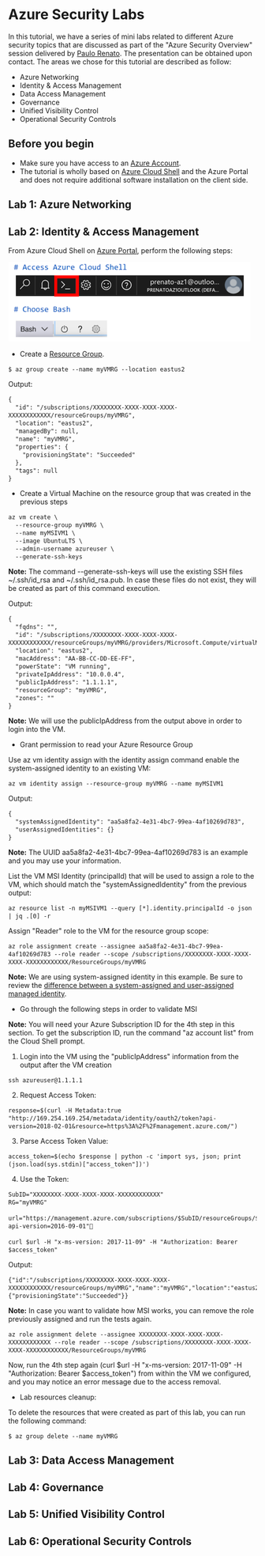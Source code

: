 # Azure Security Labs

In this tutorial, we have a series of mini labs related to different Azure security topics that are discussed as part of the "Azure Security Overview" session delivered by [Paulo Renato](https://www.linkedin.com/in/paulorenato/). The presentation can be obtained upon contact. The areas we chose for this tutorial are described as follow: 

* Azure Networking
* Identity & Access Management
* Data Access Management
* Governance
* Unified Visibility Control
* Operational Security Controls

## Before you begin

* Make sure you have access to an [Azure Account](https://azure.microsoft.com/en-us/free/).
* The tutorial is wholly based on [Azure Cloud Shell](https://azure.microsoft.com/en-us/features/cloud-shell/) and the Azure Portal and does not require additional software installation on the client side.

## Lab 1: Azure Networking

## Lab 2: Identity & Access Management

From Azure Cloud Shell on [Azure Portal](https://portal.azure.com), perform the following steps:

![AzureCloudShell](media/azurecloudshell.png)

* Create a [Resource Group](https://docs.microsoft.com/en-us/azure/azure-resource-manager/resource-group-overview#resource-groups).

```console
$ az group create --name myVMRG --location eastus2
```

Output:
```console
{
  "id": "/subscriptions/XXXXXXXX-XXXX-XXXX-XXXX-XXXXXXXXXXXX/resourceGroups/myVMRG",
  "location": "eastus2",
  "managedBy": null,
  "name": "myVMRG",
  "properties": {
    "provisioningState": "Succeeded"
  },
  "tags": null
}
```

* Create a Virtual Machine on the resource group that was created in the previous steps

```console
az vm create \
  --resource-group myVMRG \
  --name myMSIVM1 \
  --image UbuntuLTS \
  --admin-username azureuser \
  --generate-ssh-keys
```

**Note:** The command --generate-ssh-keys will use the existing SSH files ~/.ssh/id_rsa and ~/.ssh/id_rsa.pub. In case these files do not exist, they will be created as part of this command execution.

Output:

```console
{
  "fqdns": "",
  "id": "/subscriptions/XXXXXXXX-XXXX-XXXX-XXXX-XXXXXXXXXXXX/resourceGroups/myVMRG/providers/Microsoft.Compute/virtualMachines/myMSIVM1",
  "location": "eastus2",
  "macAddress": "AA-BB-CC-DD-EE-FF",
  "powerState": "VM running",
  "privateIpAddress": "10.0.0.4",
  "publicIpAddress": "1.1.1.1",
  "resourceGroup": "myVMRG",
  "zones": ""
}
```
**Note:** We will use the publicIpAddress from the output above in order to login into the VM.


* Grant permission to read your Azure Resource Group

Use az vm identity assign with the identity assign command enable the system-assigned identity to an existing VM:

```console
az vm identity assign --resource-group myVMRG --name myMSIVM1
```

Output:

```console
{
  "systemAssignedIdentity": "aa5a8fa2-4e31-4bc7-99ea-4af10269d783",
  "userAssignedIdentities": {}
}
```

**Note:** The UUID aa5a8fa2-4e31-4bc7-99ea-4af10269d783 is an example and you may use your information.

List the VM MSI Identity (principalId) that will be used to assign a role to the VM, which should match the "systemAssignedIdentity" from the previous output:

```console
az resource list -n myMSIVM1 --query [*].identity.principalId -o json | jq .[0] -r
```

Assign "Reader" role to the VM for the resource group scope:

```console
az role assignment create --assignee aa5a8fa2-4e31-4bc7-99ea-4af10269d783 --role reader --scope /subscriptions/XXXXXXXX-XXXX-XXXX-XXXX-XXXXXXXXXXXX/ResourceGroups/myVMRG
```

**Note:** We are using system-assigned identity in this example. Be sure to review the [difference between a system-assigned and user-assigned managed identity](https://docs.microsoft.com/en-us/azure/active-directory/managed-identities-azure-resources/overview#how-does-it-work).

* Go through the following steps in order to validate MSI

**Note:** You will need your Azure Subscription ID for the 4th step in this section. To get the subscription ID, run the command "az account list" from the Cloud Shell prompt.

1. Login into the VM using the "publicIpAddress" information from the output after the VM creation

```console
ssh azureuser@1.1.1.1
```

2. Request Access Token:

```console 
response=$(curl -H Metadata:true "http://169.254.169.254/metadata/identity/oauth2/token?api-version=2018-02-01&resource=https%3A%2F%2Fmanagement.azure.com/")
```

3. Parse Access Token Value:

```console 
access_token=$(echo $response | python -c 'import sys, json; print (json.load(sys.stdin)["access_token"])') 
```

4. Use the Token:

```console
SubID="XXXXXXXX-XXXX-XXXX-XXXX-XXXXXXXXXXXX"
RG="myVMRG"

url="https://management.azure.com/subscriptions/$SubID/resourceGroups/$RG?api-version=2016-09-01"

curl $url -H "x-ms-version: 2017-11-09" -H "Authorization: Bearer $access_token"
```

Output:
```console
{"id":"/subscriptions/XXXXXXXX-XXXX-XXXX-XXXX-XXXXXXXXXXXX/resourceGroups/myVMRG","name":"myVMRG","location":"eastus2","properties":{"provisioningState":"Succeeded"}}
```

**Note:** In case you want to validate how MSI works, you can remove the role previously assigned and run the tests again.

```console
az role assignment delete --assignee XXXXXXXX-XXXX-XXXX-XXXX-XXXXXXXXXXXX --role reader --scope /subscriptions/XXXXXXXX-XXXX-XXXX-XXXX-XXXXXXXXXXXX/ResourceGroups/myVMRG
```

Now, run the 4th step again (curl $url -H "x-ms-version: 2017-11-09" -H "Authorization: Bearer $access_token") from within the VM we configured, and you may notice an error message due to the access removal.


* Lab resources cleanup:

To delete the resources that were created as part of this lab, you can run the following command:

```console
$ az group delete --name myVMRG
```

## Lab 3: Data Access Management

## Lab 4: Governance

## Lab 5: Unified Visibility Control

## Lab 6: Operational Security Controls
